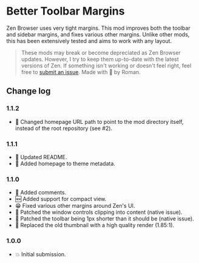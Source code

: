 # Better Toolbar Margins
Zen Browser uses very tight margins. This mod improves both the toolbar and sidebar margins, and fixes various other margins.
Unlike other mods, this has been extensively tested and aims to work with any layout.

> These mods may break or become depreciated as Zen Browser updates. However, I try to keep them up-to-date with the latest versions of Zen. If something isn't working or doesn't feel right, feel free to [submit an issue](https://github.com/rsiebertdev/zen-themes/issues/new). Made with 💖 by Roman.

## Change log

### 1.1.2
- 🔧 Changed homepage URL path to point to the mod directory itself, instead of the root repository (see #2).

### 1.1.1
- 📝 Updated README.
- 📝 Added homepage to theme metadata.

### 1.1.0
- 📝 Added comments.
- 🆕 Added support for compact view.
- 😁 Fixed various other margins around Zen's UI.
- 🔧 Patched the window controls clipping into content (native issue).
- 🔧 Patched the toolbar being 1px shorter than it should be (native issue).
- 🔁 Replaced the old thumbnail with a high quality render (1.85:1).

### 1.0.0
- 💥 Initial submission.
